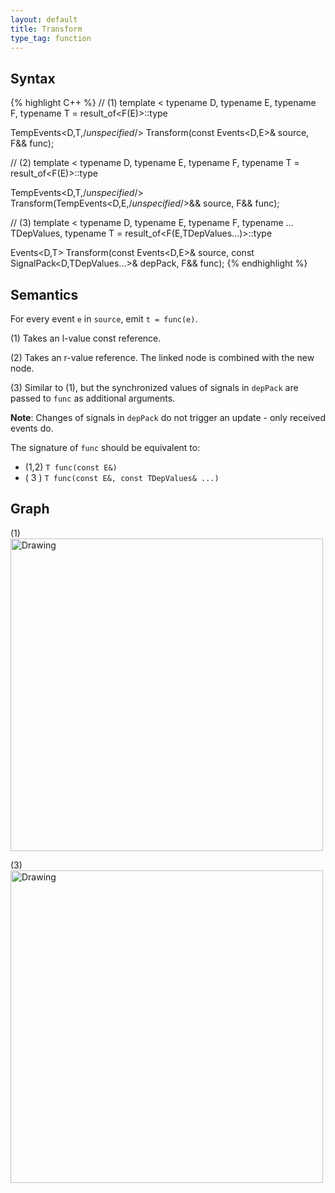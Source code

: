```yaml
---
layout: default
title: Transform
type_tag: function
---
```

## Syntax
{% highlight C++ %}
// (1)
template
<
    typename D,
    typename E,
    typename F,
    typename T = result_of<F(E)>::type
>
TempEvents<D,T,/*unspecified*/>
    Transform(const Events<D,E>& source, F&& func);

// (2)
template
<
    typename D,
    typename E,
    typename F,
    typename T = result_of<F(E)>::type
>
TempEvents<D,T,/*unspecified*/>
    Transform(TempEvents<D,E,/*unspecified*/>&& source, F&& func);

// (3)
template
<
    typename D,
    typename E,
    typename F,
    typename ... TDepValues,
    typename T = result_of<F(E,TDepValues...)>::type
>
Events<D,T> Transform(const Events<D,E>& source,
                      const SignalPack<D,TDepValues...>& depPack, F&& func);
{% endhighlight %}

## Semantics
For every event `e` in `source`, emit `t = func(e)`.

(1) Takes an l-value const reference.

(2) Takes an r-value reference. The linked node is combined with the new node.

(3) Similar to (1), but the synchronized values of signals in `depPack` are passed to `func` as additional arguments.

**Note**: Changes of signals in `depPack` do not trigger an update - only received events do.

The signature of `func` should be equivalent to:

* (1,2) `T func(const E&)`
* ( 3 ) `T func(const E&, const TDepValues& ...)`

## Graph
(1) <br/>
<img src="{{ site.baseurl }}/media/flow_transform.png" alt="Drawing" width="500px"/>

(3) <br/>
<img src="{{ site.baseurl }}/media/flow_transform2.png" alt="Drawing" width="500px"/>
